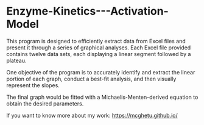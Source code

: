 # Enzyme-Kinetics---Activation-Model

This program is designed to efficiently extract data from Excel files and present it through a series of graphical analyses. Each Excel file provided contains twelve data sets, each displaying a linear segment followed by a plateau.

One objective of the program is to accurately identify and extract the linear portion of each graph, conduct a best-fit analysis, and then visually represent the slopes.

The final graph would be fitted with a Michaelis-Menten-derived equation to obtain the desired parameters.

If you want to know more about my work: https://mcghetu.github.io/ 
